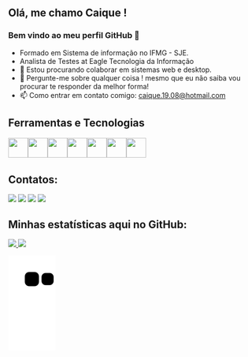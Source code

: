 ## Olá, me chamo Caique ! 
### Bem vindo ao meu perfil GitHub 👋

- Formado em Sistema de informação no IFMG - SJE.
- Analista de Testes at Eagle Tecnologia da Informação
- 👯 Estou procurando colaborar em sistemas web e desktop.
- 💬 Pergunte-me sobre qualquer coisa ! mesmo que eu não saiba vou procurar te responder da melhor forma!
- 📫 Como entrar em contato comigo: caique.19.08@hotmail.com

## Ferramentas e Tecnologias

<img src="https://cdn.jsdelivr.net/gh/devicons/devicon/icons/csharp/csharp-original.svg" width="40" height="40"/><img src="https://cdn.jsdelivr.net/gh/devicons/devicon/icons/css3/css3-original.svg" width="40" height="40"/><img src="https://cdn.jsdelivr.net/gh/devicons/devicon/icons/github/github-original.svg" width="40" height="40"/><img src="https://cdn.jsdelivr.net/gh/devicons/devicon/icons/html5/html5-original.svg" width="40" height="40"/><img src="https://cdn.jsdelivr.net/gh/devicons/devicon/icons/javascript/javascript-original.svg" width="40" height="40"/><img src="https://cdn.jsdelivr.net/gh/devicons/devicon/icons/mysql/mysql-original.svg" width="40" height="40"/><img src="https://cdn.jsdelivr.net/gh/devicons/devicon/icons/php/php-original.svg" width="40" height="40"/>
                                                  
## Contatos:

<div>
<a href="https://www.youtube.com/channel/UCKHQ1ZM96j0WEHib5gDqhng" target="_blank"><img src="https://img.shields.io/badge/YouTube-FF0000?style=for-the-badge&logo=youtube&logoColor=white" target="_blank"></a>
<a href="https://instagram.com/k.i.q.fa/" target="_blank"><img src="https://img.shields.io/badge/-Instagram-%23E4405F?style=for-the-badge&logo=instagram&logoColor=white" target="_blank"></a>
<a href = "mailto:caique.19.08@hotmail.com"><img src="https://img.shields.io/badge/Gmail-D14836?style=for-the-badge&logo=gmail&logoColor=white" target="_blank"></a>
<a href="https://www.linkedin.com/in/caique-araújo-0053201b0/" target="_blank"><img src="https://img.shields.io/badge/-LinkedIn-%230077B5?style=for-the-badge&logo=linkedin&logoColor=white" target="_blank"></a>   
</div>

## Minhas estatísticas aqui no GitHub:


<div>
<a href="https://github.com/seu-usuário-aqui">
<img height="180em" src="https://github-readme-stats.vercel.app/api/top-langs/?username=Caique0Araujo&layout=compact&langs_count=7&theme=dracula"/>
<img height="180em" src="https://github-readme-stats.vercel.app/api?username=Caique0Araujo&show_icons=true&theme=dracula&include_all_commits=true&count_private=true"/>
</div>

  
 ![Snake animation](https://github.com/Caique0Araujo/Caique0Araujo/blob/output/github-contribution-grid-snake.svg)
